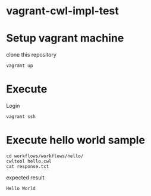 # vagrant-cwl-impl-test

# Setup vagrant machine

clone this repository

```
vagrant up
```

# Execute

Login

```
vagrant ssh
```

# Execute hello world sample

```
cd workflows/workflows/hello/
cwltool hello.cwl
cat response.txt
```

expected result

```
Hello World
```
